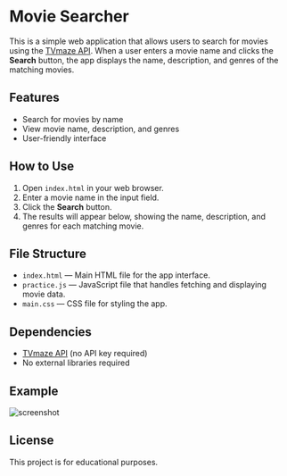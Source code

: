 # Movie Searcher

This is a simple web application that allows users to search for movies using the [TVmaze API](https://www.tvmaze.com/api). When a user enters a movie name and clicks the **Search** button, the app displays the name, description, and genres of the matching movies.

## Features

- Search for movies by name
- View movie name, description, and genres
- User-friendly interface

## How to Use

1. Open `index.html` in your web browser.
2. Enter a movie name in the input field.
3. Click the **Search** button.
4. The results will appear below, showing the name, description, and genres for each matching movie.

## File Structure

- `index.html` — Main HTML file for the app interface.
- `practice.js` — JavaScript file that handles fetching and displaying movie data.
- `main.css` — CSS file for styling the app.

## Dependencies

- [TVmaze API](https://www.tvmaze.com/api) (no API key required)
- No external libraries required

## Example

![screenshot](screenshot.png) <!-- Add a screenshot if available -->

## License

This project is for educational purposes.